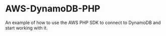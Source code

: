 AWS-DynamoDB-PHP
================

An example of how to use the AWS PHP SDK to connect to DynamoDB and start working with it.
